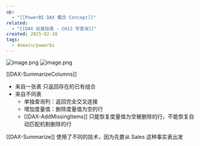 ```yaml
---
up:
  - "[[PowerBI DAX 概念 Concept]]"
related:
  - "[[DAX 权威指南 - CH13 写查询]]"
created: 2025-02-10
tags:
  - domain/powerbi
---
```


![image.png](https://s1.vika.cn/space/2025/02/10/bb8a9f38790c45b6bce3167638396759)
![image.png](https://s1.vika.cn/space/2025/02/10/eea4373a23f8463188f5a27891293cfe)


[[DAX-SummarizeColumns]]

- 来自一张表 只返回存在的已有组合
- 来自不同表 
	- 单独查询列：返回完全交叉连接
	- 增加度量值：删除度量值为空的行
	- [[DAX-AddMissingItems]] 只能恢复度量值为空被删除的行，不能恢复自动匹配机制删除的行



[[DAX-Summarize]] 使用了不同的技术，因为先要从 Sales 这种事实表出发



